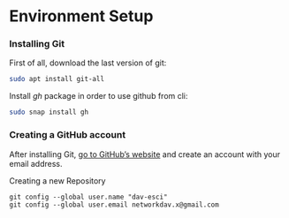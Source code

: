 # Environment Setup

### Installing Git

First of all, download the last version of git:

```bash
sudo apt install git-all
```

Install _gh_ package in order to use github from cli:

```bash
sudo snap install gh
```

### Creating a GitHub account

After installing Git, [go to GitHub’s website](https://github.com/) and create an account with your email address.



Creating a new Repository

```
git config --global user.name "dav-esci"
git config --global user.email networkdav.x@gmail.com
```







